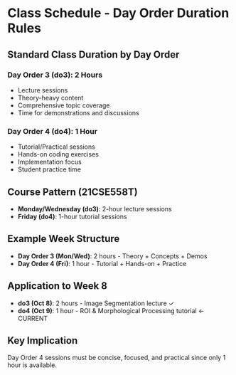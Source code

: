 # Class Schedule - Day Order Duration Rules

## Standard Class Duration by Day Order

### **Day Order 3 (do3): 2 Hours**
- Lecture sessions
- Theory-heavy content
- Comprehensive topic coverage
- Time for demonstrations and discussions

### **Day Order 4 (do4): 1 Hour**
- Tutorial/Practical sessions
- Hands-on coding exercises
- Implementation focus
- Student practice time

## Course Pattern (21CSE558T)
- **Monday/Wednesday (do3)**: 2-hour lecture sessions
- **Friday (do4)**: 1-hour tutorial sessions

## Example Week Structure
- **Day Order 3 (Mon/Wed)**: 2 hours - Theory + Concepts + Demos
- **Day Order 4 (Fri)**: 1 hour - Tutorial + Hands-on + Practice

## Application to Week 8
- **do3 (Oct 8)**: 2 hours - Image Segmentation lecture ✓
- **do4 (Oct 9)**: 1 hour - ROI & Morphological Processing tutorial ← CURRENT

## Key Implication
Day Order 4 sessions must be concise, focused, and practical since only 1 hour is available.